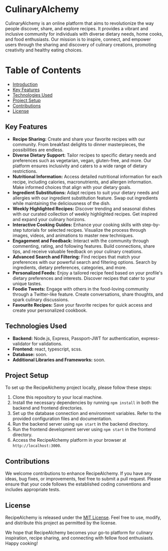 # CulinaryAlchemy

CulinaryAlchemy is an online platform that aims to revolutionize the way people discover, share, and explore recipes. It provides a vibrant and inclusive community for individuals with diverse dietary needs, home cooks, and food enthusiasts. Our mission is to inspire, connect, and empower users through the sharing and discovery of culinary creations, promoting creativity and healthy eating choices.

# Table of Contents
- [Introduction](#introduction)
- [Key Features](#key-features)
- [Technologies Used](#technologies-used)
- [Project Setup](#project-setup)
- [Contributions](#contributions)
- [License](#license)


## Key Features

- **Recipe Sharing:** Create and share your favorite recipes with our community. From breakfast delights to dinner masterpieces, the possibilities are endless.
- **Diverse Dietary Support:** Tailor recipes to specific dietary needs and preferences such as vegetarian, vegan, gluten-free, and more. Our platform ensures inclusivity and caters to a wide range of dietary restrictions.
- **Nutritional Information:** Access detailed nutritional information for each recipe, including calories, macronutrients, and allergen information. Make informed choices that align with your dietary goals.
- **Ingredient Substitutions:** Adapt recipes to suit your dietary needs and allergies with our ingredient substitution feature. Swap out ingredients while maintaining the deliciousness of the dish.
- **Weekly Highlighted Recipes:** Discover trending and seasonal dishes with our curated collection of weekly highlighted recipes. Get inspired and expand your culinary horizons.
- **Interactive Cooking Guides:** Enhance your cooking skills with step-by-step tutorials for selected recipes. Visualize the process through images, videos, and animations to master new techniques.
- **Engagement and Feedback:** Interact with the community through commenting, rating, and following features. Build connections, share tips, and receive valuable feedback on your culinary creations.
- **Advanced Search and Filtering:** Find recipes that match your preferences with our powerful search and filtering options. Search by ingredients, dietary preferences, categories, and more.
- **Personalized Feeds:** Enjoy a tailored recipe feed based on your profile's dietary preferences and interests. Discover recipes that cater to your unique tastes.
- **Foodie Tweets:** Engage with others in the food-loving community through a Twitter-like feature. Create conversations, share thoughts, and spark culinary discussions.
- **Favourite Recipes:** Save your favorite recipes for quick access and create your personalized cookbook.

## Technologies Used

- **Backend:** Node.js, Express, Passport-JWT for authentication, express-validator for validations.
- **Frontend:** react, typescript, scss.
- **Database:** soon.
- **Additional Libraries and Frameworks:** soon.

## Project Setup

To set up the RecipeAlchemy project locally, please follow these steps:

1. Clone this repository to your local machine.
2. Install the necessary dependencies by running `npm install` in both the backend and frontend directories.
3. Set up the database connection and environment variables. Refer to the provided configuration files and documentation.
4. Run the backend server using `npm start` in the backend directory.
5. Run the frontend development server using `npm start` in the frontend directory.
6. Access the RecipeAlchemy platform in your browser at `http://localhost:3000`.

## Contributions

We welcome contributions to enhance RecipeAlchemy. If you have any ideas, bug fixes, or improvements, feel free to submit a pull request. Please ensure that your code follows the established coding conventions and includes appropriate tests.

## License

RecipeAlchemy is released under the [MIT License](LICENSE). Feel free to use, modify, and distribute this project as permitted by the license.

We hope that RecipeAlchemy becomes your go-to platform for culinary inspiration, recipe sharing, and connecting with fellow food enthusiasts. Happy cooking!

